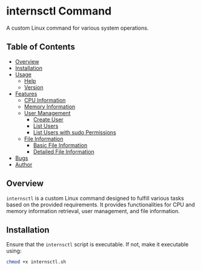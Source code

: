 # internsctl Command

A custom Linux command for various system operations.

## Table of Contents
- [Overview](#overview)
- [Installation](#installation)
- [Usage](#usage)
  - [Help](#help)
  - [Version](#version)
- [Features](#features)
  - [CPU Information](#cpu-information)
  - [Memory Information](#memory-information)
  - [User Management](#user-management)
    - [Create User](#create-user)
    - [List Users](#list-users)
    - [List Users with sudo Permissions](#list-users-with-sudo-permissions)
  - [File Information](#file-information)
    - [Basic File Information](#basic-file-information)
    - [Detailed File Information](#detailed-file-information)
- [Bugs](#bugs)
- [Author](#author)

## Overview

`internsctl` is a custom Linux command designed to fulfill various tasks based on the provided requirements. It provides functionalities for CPU and memory information retrieval, user management, and file information.

## Installation

Ensure that the `internsctl` script is executable. If not, make it executable using:

```bash
chmod +x internsctl.sh
